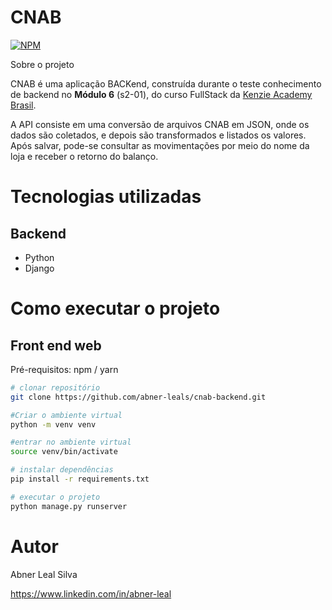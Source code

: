 # CNAB

[![NPM](https://img.shields.io/npm/l/react)](https://github.com/abner-leals/cnab-backend/blob/main/LICENSE)

Sobre o projeto

CNAB é uma aplicação BACKend, construída durante o teste conhecimento de backend no **Módulo 6** (s2-01), do curso FullStack da [Kenzie Academy Brasil](https://kenzie.com.br "Site da Kenzie Academy Brasil").

A API consiste em uma conversão de arquivos CNAB em JSON, onde os dados são coletados, e depois são transformados e listados os valores. Após salvar, pode-se consultar as movimentações por meio do nome da loja e receber o retorno do balanço.

# Tecnologias utilizadas

## Backend

- Python
- Django

# Como executar o projeto

## Front end web

Pré-requisitos: npm / yarn

```bash
# clonar repositório
git clone https://github.com/abner-leals/cnab-backend.git

#Criar o ambiente virtual
python -m venv venv

#entrar no ambiente virtual
source venv/bin/activate

# instalar dependências
pip install -r requirements.txt

# executar o projeto
python manage.py runserver

```

# Autor

Abner Leal Silva

https://www.linkedin.com/in/abner-leal
